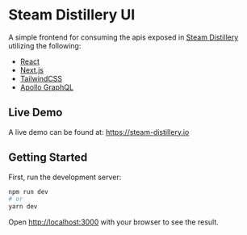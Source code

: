 # Steam Distillery UI

A simple frontend for consuming the apis exposed in [Steam Distillery](https://github.com/AzGoalie/steam-distillery) utilizing the following:

- [React](https://reactjs.org/)
- [Next.js](https://nextjs.org/)
- [TailwindCSS](https://tailwindcss.com/)
- [Apollo GraphQL](https://www.apollographql.com/)

## Live Demo

A live demo can be found at: https://steam-distillery.io

## Getting Started

First, run the development server:

```bash
npm run dev
# or
yarn dev
```

Open [http://localhost:3000](http://localhost:3000) with your browser to see the result.
